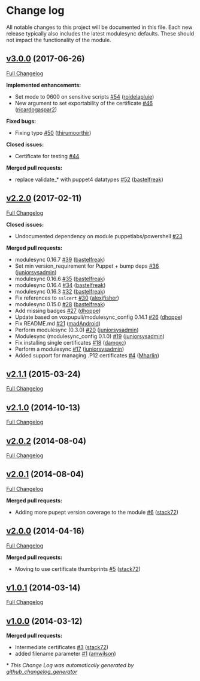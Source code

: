 # Change log

All notable changes to this project will be documented in this file.
Each new release typically also includes the latest modulesync defaults.
These should not impact the functionality of the module.

## [v3.0.0](https://github.com/voxpupuli/puppet-sslcertificate/tree/v3.0.0) (2017-06-26)
[Full Changelog](https://github.com/voxpupuli/puppet-sslcertificate/compare/v2.2.0...v3.0.0)

**Implemented enhancements:**

- Set mode to 0600 on sensitive scripts [\#54](https://github.com/voxpupuli/puppet-sslcertificate/pull/54) ([roidelapluie](https://github.com/roidelapluie))
- New argument to set exportability of the certificate [\#46](https://github.com/voxpupuli/puppet-sslcertificate/pull/46) ([ricardogaspar2](https://github.com/ricardogaspar2))

**Fixed bugs:**

- Fixing typo [\#50](https://github.com/voxpupuli/puppet-sslcertificate/pull/50) ([thirumoorthir](https://github.com/thirumoorthir))

**Closed issues:**

- Certificate for testing [\#44](https://github.com/voxpupuli/puppet-sslcertificate/issues/44)

**Merged pull requests:**

- replace validate\_\* with puppet4 datatypes [\#52](https://github.com/voxpupuli/puppet-sslcertificate/pull/52) ([bastelfreak](https://github.com/bastelfreak))

## [v2.2.0](https://github.com/voxpupuli/puppet-sslcertificate/tree/v2.2.0) (2017-02-11)
[Full Changelog](https://github.com/voxpupuli/puppet-sslcertificate/compare/v2.1.1...v2.2.0)

**Closed issues:**

- Undocumented dependency on module puppetlabs/powershell [\#23](https://github.com/voxpupuli/puppet-sslcertificate/issues/23)

**Merged pull requests:**

- modulesync 0.16.7 [\#39](https://github.com/voxpupuli/puppet-sslcertificate/pull/39) ([bastelfreak](https://github.com/bastelfreak))
- Set min version\_requirement for Puppet + bump deps [\#36](https://github.com/voxpupuli/puppet-sslcertificate/pull/36) ([juniorsysadmin](https://github.com/juniorsysadmin))
- modulesync 0.16.6 [\#35](https://github.com/voxpupuli/puppet-sslcertificate/pull/35) ([bastelfreak](https://github.com/bastelfreak))
- modulesync 0.16.4 [\#34](https://github.com/voxpupuli/puppet-sslcertificate/pull/34) ([bastelfreak](https://github.com/bastelfreak))
- modulesync 0.16.3 [\#32](https://github.com/voxpupuli/puppet-sslcertificate/pull/32) ([bastelfreak](https://github.com/bastelfreak))
- Fix references to `sslcert` [\#30](https://github.com/voxpupuli/puppet-sslcertificate/pull/30) ([alexjfisher](https://github.com/alexjfisher))
- modulesync 0.15.0 [\#28](https://github.com/voxpupuli/puppet-sslcertificate/pull/28) ([bastelfreak](https://github.com/bastelfreak))
- Add missing badges [\#27](https://github.com/voxpupuli/puppet-sslcertificate/pull/27) ([dhoppe](https://github.com/dhoppe))
- Update based on voxpupuli/modulesync\_config 0.14.1 [\#26](https://github.com/voxpupuli/puppet-sslcertificate/pull/26) ([dhoppe](https://github.com/dhoppe))
- Fix README.md [\#21](https://github.com/voxpupuli/puppet-sslcertificate/pull/21) ([madAndroid](https://github.com/madAndroid))
- Perform modulesync \(0.3.0\) [\#20](https://github.com/voxpupuli/puppet-sslcertificate/pull/20) ([juniorsysadmin](https://github.com/juniorsysadmin))
- Modulesync \(modulesync\_config 0.1.0\) [\#19](https://github.com/voxpupuli/puppet-sslcertificate/pull/19) ([juniorsysadmin](https://github.com/juniorsysadmin))
- Fix installing single certificates [\#18](https://github.com/voxpupuli/puppet-sslcertificate/pull/18) ([damoxc](https://github.com/damoxc))
- Perform a modulesync [\#17](https://github.com/voxpupuli/puppet-sslcertificate/pull/17) ([juniorsysadmin](https://github.com/juniorsysadmin))
- Added support for managing .P12 certificates [\#4](https://github.com/voxpupuli/puppet-sslcertificate/pull/4) ([Mharlin](https://github.com/Mharlin))

## [v2.1.1](https://github.com/voxpupuli/puppet-sslcertificate/tree/v2.1.1) (2015-03-24)
[Full Changelog](https://github.com/voxpupuli/puppet-sslcertificate/compare/v2.1.0...v2.1.1)

## [v2.1.0](https://github.com/voxpupuli/puppet-sslcertificate/tree/v2.1.0) (2014-10-13)
[Full Changelog](https://github.com/voxpupuli/puppet-sslcertificate/compare/v2.0.2...v2.1.0)

## [v2.0.2](https://github.com/voxpupuli/puppet-sslcertificate/tree/v2.0.2) (2014-08-04)
[Full Changelog](https://github.com/voxpupuli/puppet-sslcertificate/compare/v2.0.1...v2.0.2)

## [v2.0.1](https://github.com/voxpupuli/puppet-sslcertificate/tree/v2.0.1) (2014-08-04)
[Full Changelog](https://github.com/voxpupuli/puppet-sslcertificate/compare/v2.0.0...v2.0.1)

**Merged pull requests:**

- Adding more pupept version coverage to the module [\#6](https://github.com/voxpupuli/puppet-sslcertificate/pull/6) ([stack72](https://github.com/stack72))

## [v2.0.0](https://github.com/voxpupuli/puppet-sslcertificate/tree/v2.0.0) (2014-04-16)
[Full Changelog](https://github.com/voxpupuli/puppet-sslcertificate/compare/v1.0.1...v2.0.0)

**Merged pull requests:**

- Moving to use certificate thumbprints [\#5](https://github.com/voxpupuli/puppet-sslcertificate/pull/5) ([stack72](https://github.com/stack72))

## [v1.0.1](https://github.com/voxpupuli/puppet-sslcertificate/tree/v1.0.1) (2014-03-14)
[Full Changelog](https://github.com/voxpupuli/puppet-sslcertificate/compare/v1.0.0...v1.0.1)

## [v1.0.0](https://github.com/voxpupuli/puppet-sslcertificate/tree/v1.0.0) (2014-03-12)
**Merged pull requests:**

- Intermediate certificates [\#3](https://github.com/voxpupuli/puppet-sslcertificate/pull/3) ([stack72](https://github.com/stack72))
- added filename parameter [\#1](https://github.com/voxpupuli/puppet-sslcertificate/pull/1) ([amwilson](https://github.com/amwilson))



\* *This Change Log was automatically generated by [github_changelog_generator](https://github.com/skywinder/Github-Changelog-Generator)*